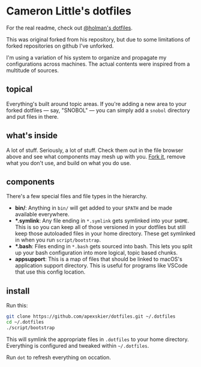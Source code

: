 # Cameron Little's dotfiles

For the real readme, check out [@holman's
dotfiles](https://github.com/holman/dotfiles).

This was original forked from his repository, but due to some limitations of
forked repositories on github I've unforked.

I'm using a variation of his system to organize and propagate my configurations
across machines. The actual contents were inspired from a multitude of sources.

## topical

Everything's built around topic areas. If you're adding a new area to your
forked dotfiles — say, "SNOBOL" — you can simply add a `snobol` directory and put
files in there.

## what's inside

A lot of stuff. Seriously, a lot of stuff. Check them out in the file browser
above and see what components may mesh up with you.
[Fork it](https://github.com/apexskier/dotfiles/fork), remove what you don't
use, and build on what you do use.

## components

There's a few special files and file types in the hierarchy.

- **bin/**: Anything in `bin/` will get added to your `$PATH` and be made
  available everywhere.
- **\*.symlink**: Any file ending in `*.symlink` gets symlinked into
  your `$HOME`. This is so you can keep all of those versioned in your dotfiles
  but still keep those autoloaded files in your home directory. These get
  symlinked in when you run `script/bootstrap`.
- **\*.bash**: Files ending in `*.bash` gets sourced into bash. This lets
  you split up your bash configuration into more logical, topic based chunks.
- **appsupport**: This is a map of files that should be linked to macOS's
  application support directory. This is useful for programs like VSCode that
  use this config location.

## install

Run this:

```sh
git clone https://github.com/apexskier/dotfiles.git ~/.dotfiles
cd ~/.dotfiles
./script/bootstrap
```

This will symlink the appropriate files in `.dotfiles` to your home directory.
Everything is configured and tweaked within `~/.dotfiles`.

Run `dot` to refresh everything on occation.
